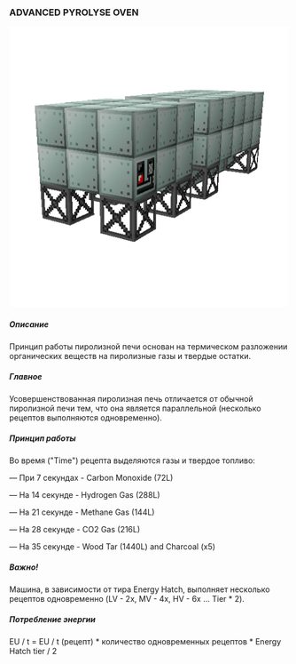 ### ADVANCED PYROLYSE OVEN

![LOGO](media/gregtech/AdvPyrolyse.png)

##### Описание

Принцип работы пиролизной печи основан на термическом разложении органических веществ на пиролизные газы и твердые остатки.

##### Главное

Усовершенствованная пиролизная печь отличается от обычной пиролизной печи тем, что она является параллельной (несколько рецептов выполняются одновременно).

##### Принцип работы

Во время ("Time") рецепта выделяются газы и твердое топливо:

— При 7 секундах - Carbon Monoxide (72L)

— На 14 секунде - Hydrogen Gas (288L)

— На 21 секунде - Methane Gas (144L)

— На 28 секунде - CO2 Gas (216L)

— На 35 секунде -  Wood Tar (1440L) and Charcoal (x5)

##### Важно!

Машина, в зависимости от тира Energy Hatch, выполняет несколько рецептов одновременно (LV - 2x, MV - 4x, HV - 6x ... Tier * 2).

##### Потребление энергии

EU / t = EU / t (рецепт) * количество одновременных рецептов * Energy Hatch tier / 2

